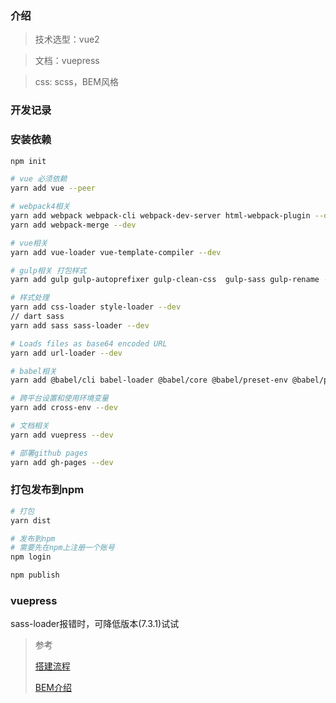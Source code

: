### 介绍
> 技术选型：vue2

> 文档：vuepress

> css: scss，BEM风格

### 开发记录

### 安装依赖
```bash
npm init

# vue 必须依赖
yarn add vue --peer

# webpack4相关
yarn add webpack webpack-cli webpack-dev-server html-webpack-plugin --dev
yarn add webpack-merge --dev

# vue相关
yarn add vue-loader vue-template-compiler --dev

# gulp相关 打包样式
yarn add gulp gulp-autoprefixer gulp-clean-css  gulp-sass gulp-rename --dev

# 样式处理
yarn add css-loader style-loader --dev
// dart sass
yarn add sass sass-loader --dev

# Loads files as base64 encoded URL
yarn add url-loader --dev

# babel相关
yarn add @babel/cli babel-loader @babel/core @babel/preset-env @babel/plugin-transform-runtime --dev

# 跨平台设置和使用环境变量
yarn add cross-env --dev

# 文档相关
yarn add vuepress --dev

# 部署github pages
yarn add gh-pages --dev
```

### 打包发布到npm
```bash
# 打包
yarn dist

# 发布到npm
# 需要先在npm上注册一个账号
npm login

npm publish
```

### vuepress

sass-loader报错时，可降低版本(7.3.1)试试


> 参考
> 
> [搭建流程](https://juejin.cn/post/6844903929633849357#heading-6)
> 
> [BEM介绍](https://www.jianshu.com/p/1c0b77f30ec0)

